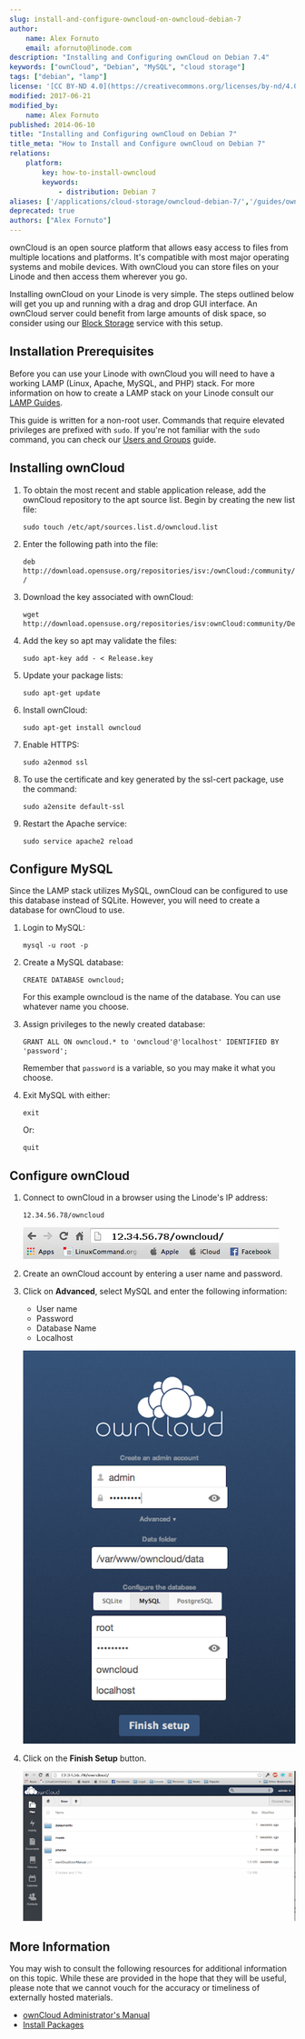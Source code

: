 ```yaml
---
slug: install-and-configure-owncloud-on-owncloud-debian-7
author:
    name: Alex Fornuto
    email: afornuto@linode.com
description: "Installing and Configuring ownCloud on Debian 7.4"
keywords: ["ownCloud", "Debian", "MySQL", "cloud storage"]
tags: ["debian", "lamp"]
license: '[CC BY-ND 4.0](https://creativecommons.org/licenses/by-nd/4.0)'
modified: 2017-06-21
modified_by:
    name: Alex Fornuto
published: 2014-06-10
title: "Installing and Configuring ownCloud on Debian 7"
title_meta: "How to Install and Configure ownCloud on Debian 7"
relations:
    platform:
        key: how-to-install-owncloud
        keywords:
            - distribution: Debian 7
aliases: ['/applications/cloud-storage/owncloud-debian-7/','/guides/owncloud-debian-7/']
deprecated: true
authors: ["Alex Fornuto"]
---
```


ownCloud is an open source platform that allows easy access to files from multiple locations and platforms. It's compatible with most major operating systems and mobile devices. With ownCloud you can store files on your Linode and then access them wherever you go.

Installing ownCloud on your Linode is very simple. The steps outlined below will get you up and running with a drag and drop GUI interface. An ownCloud server could benefit from large amounts of disk space, so consider using our [Block Storage](/docs/products/storage/block-storage/) service with this setup.

## Installation Prerequisites

Before you can use your Linode with ownCloud you will need to have a working LAMP (Linux, Apache, MySQL, and PHP) stack. For more information on how to create a LAMP stack on your Linode consult our [LAMP Guides](/docs/websites/lamp/).

This guide is written for a non-root user. Commands that require elevated privileges are prefixed with `sudo`. If you're not familiar with the `sudo` command, you can check our [Users and Groups](/docs/guides/linux-users-and-groups/) guide.

## Installing ownCloud

1.  To obtain the most recent and stable application release, add the ownCloud repository to the apt source list. Begin by creating the new list file:

        sudo touch /etc/apt/sources.list.d/owncloud.list

2.  Enter the following path into the file:

        deb http://download.opensuse.org/repositories/isv:/ownCloud:/community/Debian_7.0/ /

3.  Download the key associated with ownCloud:

        wget http://download.opensuse.org/repositories/isv:ownCloud:community/Debian_7.0/Release.key

4.  Add the key so apt may validate the files:

        sudo apt-key add - < Release.key

5.  Update your package lists:

        sudo apt-get update

6.  Install ownCloud:

        sudo apt-get install owncloud

7.  Enable HTTPS:

        sudo a2enmod ssl

8.  To use the certificate and key generated by the ssl-cert package, use the command:

        sudo a2ensite default-ssl

9.  Restart the Apache service:

        sudo service apache2 reload

## Configure MySQL

Since the LAMP stack utilizes MySQL, ownCloud can be configured to use this database instead of SQLite. However, you will need to create a database for ownCloud to use.

1.  Login to MySQL:

        mysql -u root -p

2.  Create a MySQL database:

        CREATE DATABASE owncloud;

    For this example owncloud is the name of the database. You can use whatever name you choose.

3.  Assign privileges to the newly created database:

        GRANT ALL ON owncloud.* to 'owncloud'@'localhost' IDENTIFIED BY 'password';

    Remember that `password` is a variable, so you may make it what you choose.

4.  Exit MySQL with either:

        exit

    Or:

        quit

## Configure ownCloud

1.  Connect to ownCloud in a browser using the Linode's IP address:

        12.34.56.78/owncloud

    ![Address bar](1731-address-bar.png)

2.  Create an ownCloud account by entering a user name and password.
3.  Click on **Advanced**, select MySQL and enter the following information:

    -   User name
    -   Password
    -   Database Name
    -   Localhost

    ![Configuring ownCloud advanced settings.](1733-owncloud-advanced-settings.png)

4.  Click on the **Finish Setup** button.

    ![Accessing ownCloud.](1732-owncloud-2.png)

## More Information

You may wish to consult the following resources for additional information on this topic. While these are provided in the hope that they will be useful, please note that we cannot vouch for the accuracy or timeliness of externally hosted materials.

 - [ownCloud Administrator's Manual](http://doc.owncloud.org/server/6.0/admin_manual/installation/installation_source.html)
 - [Install Packages](http://software.opensuse.org/download.html?project=isv:ownCloud:community&package=owncloud)

